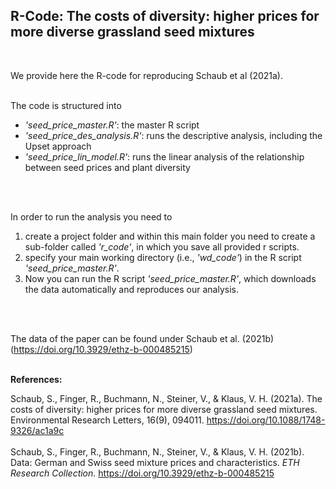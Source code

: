 ## R-Code: The costs of diversity: higher prices for more diverse grassland seed mixtures
<br>

We provide here the R-code for reproducing Schaub et al (2021a). 
<br>
<br>
 
The code is structured into <br> 
- *'seed_price_master.R'*: the master R script <br>
- *'seed_price_des_analysis.R'*: runs the descriptive analysis, including the Upset approach <br>
- *'seed_price_lin_model.R'*: runs the linear analysis of the relationship between seed prices and plant diversity <br>
<br>
<br>

In order to run the analysis you need to <br>
1) create a project folder and within this main folder you need to create a sub-folder called *'r_code'*, in which you save all provided r scripts.  <br>
2) specify your main working directory (i.e., *'wd_code'*) in the R script *'seed_price_master.R'*.<br>
3) Now you can run the R script *'seed_price_master.R'*, which downloads the data automatically and reproduces our analysis.
<br>
<br>

The data of the paper can be found under Schaub et al. (2021b) (https://doi.org/10.3929/ethz-b-000485215) 
<br>
<br>

**References:**
<br>

Schaub, S., Finger, R., Buchmann, N., Steiner, V., & Klaus, V. H. (2021a). The costs of diversity: higher prices for more diverse grassland seed mixtures. Environmental Research Letters, 16(9), 094011. https://doi.org/10.1088/1748-9326/ac1a9c
<br>
<br>
Schaub, S., Finger, R., Buchmann, N., Steiner, V., & Klaus, V. H. (2021b). Data: German and Swiss seed mixture prices and characteristics. *ETH Research Collection*. https://doi.org/10.3929/ethz-b-000485215
